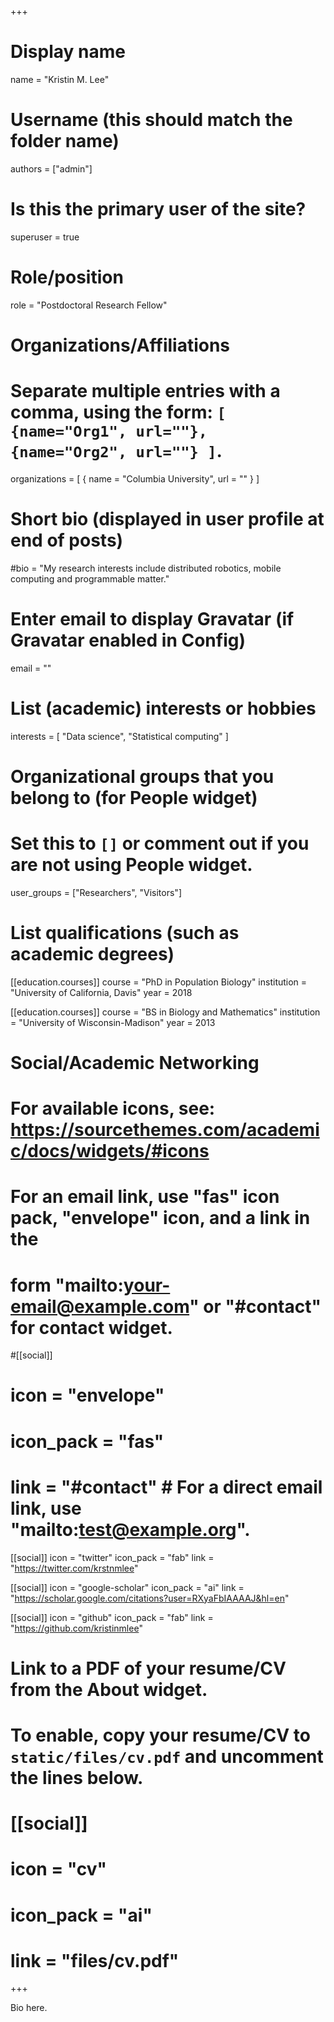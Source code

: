 +++
# Display name
name = "Kristin M. Lee"

# Username (this should match the folder name)
authors = ["admin"]

# Is this the primary user of the site?
superuser = true

# Role/position
role = "Postdoctoral Research Fellow"

# Organizations/Affiliations
#   Separate multiple entries with a comma, using the form: `[ {name="Org1", url=""}, {name="Org2", url=""} ]`.
organizations = [ { name = "Columbia University", url = "" } ]

# Short bio (displayed in user profile at end of posts)
#bio = "My research interests include distributed robotics, mobile computing and programmable matter."

# Enter email to display Gravatar (if Gravatar enabled in Config)
email = ""

# List (academic) interests or hobbies
interests = [
  "Data science",
  "Statistical computing"
]

# Organizational groups that you belong to (for People widget)
#   Set this to `[]` or comment out if you are not using People widget.
user_groups = ["Researchers", "Visitors"]

# List qualifications (such as academic degrees)
[[education.courses]]
  course = "PhD in Population Biology"
  institution = "University of California, Davis"
  year = 2018

[[education.courses]]
  course = "BS in Biology and Mathematics"
  institution = "University of Wisconsin-Madison"
  year = 2013


# Social/Academic Networking
# For available icons, see: https://sourcethemes.com/academic/docs/widgets/#icons
#   For an email link, use "fas" icon pack, "envelope" icon, and a link in the
#   form "mailto:your-email@example.com" or "#contact" for contact widget.

#[[social]]
#  icon = "envelope"
#  icon_pack = "fas"
#  link = "#contact"  # For a direct email link, use "mailto:test@example.org".

[[social]]
  icon = "twitter"
  icon_pack = "fab"
  link = "https://twitter.com/krstnmlee"

[[social]]
  icon = "google-scholar"
  icon_pack = "ai"
  link = "https://scholar.google.com/citations?user=RXyaFbIAAAAJ&hl=en"

[[social]]
  icon = "github"
  icon_pack = "fab"
  link = "https://github.com/kristinmlee"

# Link to a PDF of your resume/CV from the About widget.
# To enable, copy your resume/CV to `static/files/cv.pdf` and uncomment the lines below.
# [[social]]
#   icon = "cv"
#   icon_pack = "ai"
#   link = "files/cv.pdf"

+++

Bio here.
